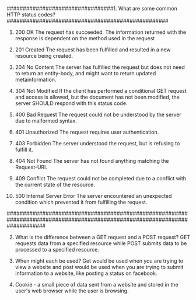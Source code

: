 #################################1. What are some common HTTP status codes? ##################################################

1. 200 OK
The request has succeeded. The information returned with the response is dependent on the method used in the request

2. 201 Created
The request has been fulfilled and resulted in a new resource being created. 

3. 204 No Content
The server has fulfilled the request but does not need to return an entity-body, and might want to return updated metainformation.

4. 304 Not Modified
If the client has performed a conditional GET request and access is allowed, but the document has not been modified, the server SHOULD respond with this status code. 

5. 400 Bad Request
The request could not be understood by the server due to malformed syntax.

6. 401 Unauthorized
The request requires user authentication. 

7. 403 Forbidden
The server understood the request, but is refusing to fulfill it.

8. 404 Not Found
The server has not found anything matching the Request-URI.

9. 409 Conflict
The request could not be completed due to a conflict with the current state of the resource.

10. 500 Internal Server Error
The server encountered an unexpected condition which prevented it from fulfilling the request.

############################################################################################################################

2. What is the difference between a GET request and a POST request?
GET requests data from a specified resource while POST submits data to be processed to a specified resource.

3. When might each be used?
Get would be used when you are trying to view a website and post would be used when you are trying to submit information to a website, like posting a status on facebook. 

4. Cookie - a small piece of data sent from a website and stored in the user's web browser while the user is browsing.